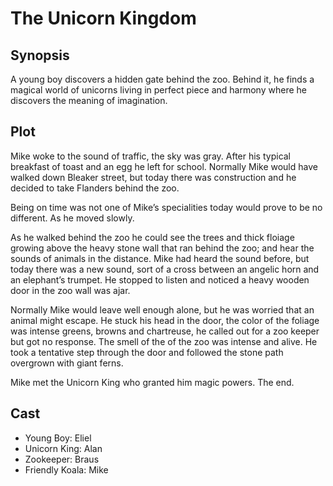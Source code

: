 # The Unicorn Kingdom

## Synopsis

A young boy discovers a hidden gate behind the zoo.
Behind it, he finds a magical world of unicorns living in perfect piece and harmony where he discovers the meaning of imagination.

## Plot

Mike woke to the sound of traffic, the sky was gray.
After his typical breakfast of toast and an egg he left for school.
Normally Mike would have walked down Bleaker street, but today there was construction and he decided to take Flanders behind the zoo.

Being on time was not one of Mike’s specialities today would prove to be no different.
As he moved slowly.

As he walked behind the zoo he could see the trees and thick floiage growing above the heavy stone wall that ran behind the zoo; and hear the sounds of animals in the distance.
Mike had heard the sound before, but today there was a new sound, sort of a cross between an angelic horn and an elephant’s trumpet.
He stopped to listen and noticed a heavy wooden door in the zoo wall was ajar.

Normally Mike would leave well enough alone, but he was worried that an animal might escape.
He stuck his head in the door, the color of the foliage was intense greens, browns and chartreuse, he called out for a zoo keeper but got no response.
The smell of the of the zoo was intense and alive.
He took a tentative step through the door and followed the stone path overgrown with giant ferns.

Mike met the Unicorn King who granted him magic powers.
The end.

## Cast

* Young Boy: Eliel
* Unicorn King: Alan
* Zookeeper: Braus
* Friendly Koala: Mike
